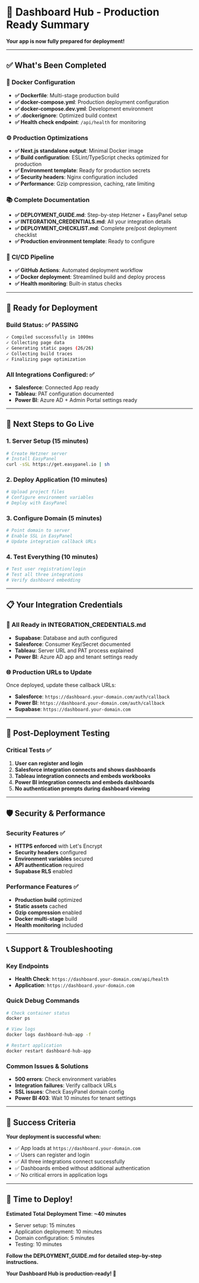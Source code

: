 # 🚀 Dashboard Hub - Production Ready Summary

**Your app is now fully prepared for deployment!**

---

## ✅ **What's Been Completed**

### 🐳 **Docker Configuration**
- **✅ Dockerfile**: Multi-stage production build
- **✅ docker-compose.yml**: Production deployment configuration
- **✅ docker-compose.dev.yml**: Development environment
- **✅ .dockerignore**: Optimized build context
- **✅ Health check endpoint**: `/api/health` for monitoring

### ⚙️ **Production Optimizations**
- **✅ Next.js standalone output**: Minimal Docker image
- **✅ Build configuration**: ESLint/TypeScript checks optimized for production
- **✅ Environment template**: Ready for production secrets
- **✅ Security headers**: Nginx configuration included
- **✅ Performance**: Gzip compression, caching, rate limiting

### 📚 **Complete Documentation**
- **✅ DEPLOYMENT_GUIDE.md**: Step-by-step Hetzner + EasyPanel setup
- **✅ INTEGRATION_CREDENTIALS.md**: All your integration details
- **✅ DEPLOYMENT_CHECKLIST.md**: Complete pre/post deployment checklist
- **✅ Production environment template**: Ready to configure

### 🔧 **CI/CD Pipeline**
- **✅ GitHub Actions**: Automated deployment workflow
- **✅ Docker deployment**: Streamlined build and deploy process
- **✅ Health monitoring**: Built-in status checks

---

## 🎯 **Ready for Deployment**

### **Build Status**: ✅ **PASSING**
```bash
✓ Compiled successfully in 1000ms
✓ Collecting page data    
✓ Generating static pages (26/26)
✓ Collecting build traces    
✓ Finalizing page optimization
```

### **All Integrations Configured**: ✅
- **Salesforce**: Connected App ready
- **Tableau**: PAT configuration documented  
- **Power BI**: Azure AD + Admin Portal settings ready

---

## 🚀 **Next Steps to Go Live**

### **1. Server Setup** (15 minutes)
```bash
# Create Hetzner server
# Install EasyPanel
curl -sSL https://get.easypanel.io | sh
```

### **2. Deploy Application** (10 minutes)
```bash
# Upload project files
# Configure environment variables
# Deploy with EasyPanel
```

### **3. Configure Domain** (5 minutes)
```bash
# Point domain to server
# Enable SSL in EasyPanel
# Update integration callback URLs
```

### **4. Test Everything** (10 minutes)
```bash
# Test user registration/login
# Test all three integrations
# Verify dashboard embedding
```

---

## 📋 **Your Integration Credentials**

### **🔐 All Ready in INTEGRATION_CREDENTIALS.md**
- **Supabase**: Database and auth configured
- **Salesforce**: Consumer Key/Secret documented
- **Tableau**: Server URL and PAT process explained
- **Power BI**: Azure AD app and tenant settings ready

### **🌐 Production URLs to Update**
Once deployed, update these callback URLs:
- **Salesforce**: `https://dashboard.your-domain.com/auth/callback`
- **Power BI**: `https://dashboard.your-domain.com/auth/callback`
- **Supabase**: `https://dashboard.your-domain.com`

---

## 🧪 **Post-Deployment Testing**

### **Critical Tests** ✅
1. **User can register and login**
2. **Salesforce integration connects and shows dashboards**
3. **Tableau integration connects and embeds workbooks**
4. **Power BI integration connects and embeds dashboards**
5. **No authentication prompts during dashboard viewing**

---

## 🛡️ **Security & Performance**

### **Security Features** ✅
- **HTTPS enforced** with Let's Encrypt
- **Security headers** configured
- **Environment variables** secured
- **API authentication** required
- **Supabase RLS** enabled

### **Performance Features** ✅
- **Production build** optimized
- **Static assets** cached
- **Gzip compression** enabled
- **Docker multi-stage** build
- **Health monitoring** included

---

## 📞 **Support & Troubleshooting**

### **Key Endpoints**
- **Health Check**: `https://dashboard.your-domain.com/api/health`
- **Application**: `https://dashboard.your-domain.com`

### **Quick Debug Commands**
```bash
# Check container status
docker ps

# View logs
docker logs dashboard-hub-app -f

# Restart application
docker restart dashboard-hub-app
```

### **Common Issues & Solutions**
- **500 errors**: Check environment variables
- **Integration failures**: Verify callback URLs
- **SSL issues**: Check EasyPanel domain config
- **Power BI 403**: Wait 10 minutes for tenant settings

---

## 🎉 **Success Criteria**

**Your deployment is successful when:**
- ✅ App loads at `https://dashboard.your-domain.com`
- ✅ Users can register and login
- ✅ All three integrations connect successfully
- ✅ Dashboards embed without additional authentication
- ✅ No critical errors in application logs

---

## 🚀 **Time to Deploy!**

**Estimated Total Deployment Time**: **~40 minutes**
- Server setup: 15 minutes
- Application deployment: 10 minutes  
- Domain configuration: 5 minutes
- Testing: 10 minutes

**Follow the DEPLOYMENT_GUIDE.md for detailed step-by-step instructions.**

**Your Dashboard Hub is production-ready! 🎉**
